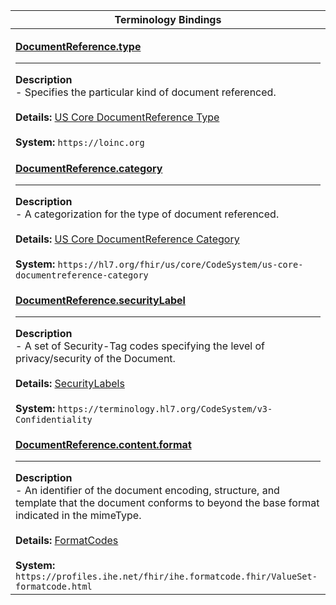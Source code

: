 |Terminology Bindings|
|---|
|<p>**[DocumentReference.type](https://hl7.org/fhir/r4/documentreference-definitions.html#DocumentReference.type)**<hr>**Description**<br>- Specifies the particular kind of document referenced.<br><br>**Details:** [US Core DocumentReference Type](https://hl7.org/fhir/us/core/ValueSet/us-core-documentreference-type)<br><br>**System:** `https://loinc.org`|
|<p>**[DocumentReference.category](https://www.hl7.org/fhir/documentreference-definitions.html#DocumentReference.category)**<hr>**Description**<br>- A categorization for the type of document referenced.<br><br>**Details:** [US Core DocumentReference Category](https://hl7.org/fhir/us/core/ValueSet/us-core-documentreference-category)<br><br>**System:** `https://hl7.org/fhir/us/core/CodeSystem/us-core-documentreference-category`|
|<p>**[DocumentReference.securityLabel](https://www.hl7.org/fhir/documentreference-definitions.html#DocumentReference.securityLabel)**<hr>**Description**<br>- A set of Security-Tag codes specifying the level of privacy/security of the Document.<br><br>**Details:** [SecurityLabels](https://hl7.org/fhir/R4/valueset-security-labels.html)<br><br>**System:** `https://terminology.hl7.org/CodeSystem/v3-Confidentiality`|
|<p>**[DocumentReference.content.format](https://www.hl7.org/fhir/documentreference-definitions.html#DocumentReference.content.format)**<hr>**Description**<br>- An identifier of the document encoding, structure, and template that the document conforms to beyond the base format indicated in the mimeType.<br><br>**Details:** [FormatCodes](https://profiles.ihe.net/fhir/ihe.formatcode.fhir/ValueSet-formatcode.html)<br><br>**System:** `https://profiles.ihe.net/fhir/ihe.formatcode.fhir/ValueSet-formatcode.html`|